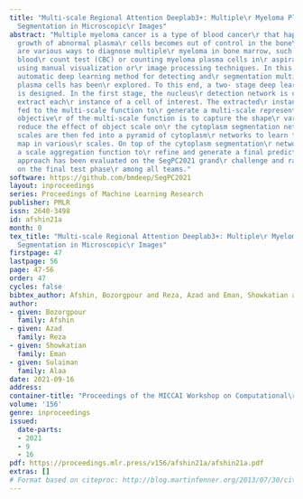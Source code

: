 ```yaml
---
title: "Multi-scale Regional Attention Deeplab3+: Multiple\r Myeloma Plasma Cells
  Segmentation in Microscopic\r Images"
abstract: "Multiple myeloma cancer is a type of blood cancer\r that happens when the
  growth of abnormal plasma\r cells becomes out of control in the bone\r marrow. There
  are various ways to diagnose multiple\r myeloma in bone marrow, such as a complete
  blood\r count test (CBC) or counting myeloma plasma cells in\r aspirate slide images
  using manual visualization or\r image processing techniques. In this work, an\r
  automatic deep learning method for detecting and\r segmentation multiple myeloma
  plasma cells has been\r explored. To this end, a two- stage deep learning\r method
  is designed. In the first stage, the nucleus\r detection network is utilized to
  extract each\r instance of a cell of interest. The extracted\r instance is then
  fed to the multi-scale function to\r generate a multi-scale representation. The
  objective\r of the multi-scale function is to capture the shape\r variation and
  reduce the effect of object scale on\r the cytoplasm segmentation network. The generated\r
  scales are then fed into a pyramid of cytoplasm\r networks to learn the segmentation
  map in various\r scales. On top of the cytoplasm segmentation\r network, we included
  a scale aggregation function to\r refine and generate a final prediction. The proposed\r
  approach has been evaluated on the SegPC2021 grand\r challenge and ranked second
  on the final test phase\r among all teams."
software: https://github.com/bmdeep/SegPC2021
layout: inproceedings
series: Proceedings of Machine Learning Research
publisher: PMLR
issn: 2640-3498
id: afshin21a
month: 0
tex_title: "Multi-scale Regional Attention Deeplab3+: Multiple\r Myeloma Plasma Cells
  Segmentation in Microscopic\r Images"
firstpage: 47
lastpage: 56
page: 47-56
order: 47
cycles: false
bibtex_author: Afshin, Bozorgpour and Reza, Azad and Eman, Showkatian and Alaa, Sulaiman
author:
- given: Bozorgpour
  family: Afshin
- given: Azad
  family: Reza
- given: Showkatian
  family: Eman
- given: Sulaiman
  family: Alaa
date: 2021-09-16
address:
container-title: "Proceedings of the MICCAI Workshop on Computational\r Pathology"
volume: '156'
genre: inproceedings
issued:
  date-parts:
  - 2021
  - 9
  - 16
pdf: https://proceedings.mlr.press/v156/afshin21a/afshin21a.pdf
extras: []
# Format based on citeproc: http://blog.martinfenner.org/2013/07/30/citeproc-yaml-for-bibliographies/
---
```

